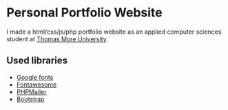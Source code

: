 # Personal Portfolio Website
I made a html/css/js/php portfolio website as an applied computer sciences student at [Thomas More University](https://www.linkedin.com/school/thomas-more-hogeschool/).

## Used libraries
- [Google fonts](https://fonts.google.com)
- [Fontawesome](https://www.fontawesome.com)
- [PHPMailer](https://github.com/PHPMailer/PHPMailer)
- [Bootstrap](https://getbootstrap.com)